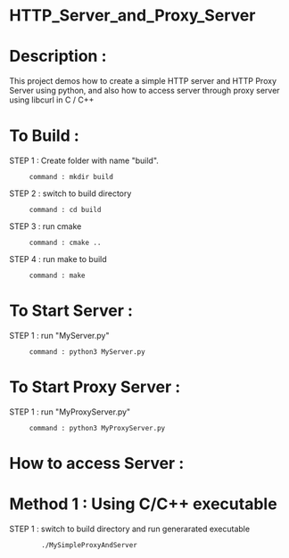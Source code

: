 # HTTP_Server_and_Proxy_Server

# Description :

This project demos how to create a simple HTTP server and HTTP Proxy Server using python, and also how to access server through proxy server using libcurl in C / C++

# To Build :

STEP 1 : Create folder with name "build".

         command : mkdir build 

STEP 2 : switch to build directory

         command : cd build
         
STEP 3 : run cmake

         command : cmake ..
        
STEP 4 : run make to build

         command : make
         
# To Start Server :

STEP 1 : run "MyServer.py"

         command : python3 MyServer.py

# To Start Proxy Server :

STEP 1 : run "MyProxyServer.py"

         command : python3 MyProxyServer.py
         
# How to access Server :
            
   # Method 1 : Using C/C++ executable
   
   STEP 1 : switch to build directory and run generarated executable
   
            ./MySimpleProxyAndServer
  
  

